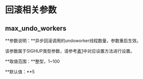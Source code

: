 # 回滚相关参数<a name="ZH-CN_TOPIC_0000001151846826"></a>

## max\_undo\_workers<a name="section1899815549616"></a>

**参数说明：**异步回滚调用的undoworker线程数量，参数重启生效。

该参数属于SIGHUP类型参数，请参考[表1](../DatabaseAdministrationGuide/参数设置.md#zh-cn_topic_0283137176_zh-cn_topic_0237121562_zh-cn_topic_0059777490_t91a6f212010f4503b24d7943aed6d846)中对应设置方法进行设置。

**取值范围：**整型，1\~100

**默认值：**5

